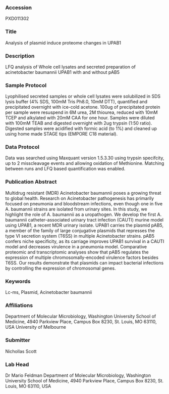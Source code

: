 ### Accession
PXD011302

### Title
Analysis of plasmid induce proteome changes in UPAB1

### Description
LFQ analysis of Whole cell lysates and secreted preparation of acinetobacter baumannii UPAB1 with and without pAB5

### Sample Protocol
Lyophilised secreted samples or whole cell lysates were solubilized in SDS lysis buffer (4% SDS, 100mM Tris Ph8.0, 10mM DTT), quantified and precipitated overnight with ice-cold acetone. 100ug of precipitated protein per sample were resuspend in 6M urea, 2M thiourea, reduced with 10mM TCEP and alkylated with 20mM CAA for one hour. Samples were diluted with 100mM TEAB and digested overnight with 2ug trypsin (1:50 ratio). Digested samples were acidified with formic acid (to 1%) and cleaned up using home made STAGE tips (EMPORE C18 material).

### Data Protocol
Data was searched using Maxquant version 1.5.3.30 using trypsin specifcity, up to 2 misscleavage events and allowing oxidation of Methionine. Matching between runs and LFQ based quantification was enabled.

### Publication Abstract
Multidrug resistant (MDR) Acinetobacter baumannii poses a growing threat to global health. Research on Acinetobacter pathogenesis has primarily focused on pneumonia and bloodstream infections, even though one in five A. baumannii strains are isolated from urinary sites. In this study, we highlight the role of A. baumannii as a uropathogen. We develop the first A. baumannii catheter-associated urinary tract infection (CAUTI) murine model using UPAB1, a recent MDR urinary isolate. UPAB1 carries the plasmid pAB5, a member of the family of large conjugative plasmids that represses the type VI secretion system (T6SS) in multiple Acinetobacter strains. pAB5 confers niche specificity, as its carriage improves UPAB1 survival in a CAUTI model and decreases virulence in a pneumonia model. Comparative proteomic and transcriptomic analyses show that pAB5 regulates the expression of multiple chromosomally-encoded virulence factors besides T6SS. Our results demonstrate that plasmids can impact bacterial infections by controlling the expression of chromosomal genes.

### Keywords
Lc-ms, Plasmid, Acinetobacter baumannii

### Affiliations
Department of Molecular Microbiology, Washington University School of Medicine, 4940 Parkview Place, Campus Box 8230, St. Louis, MO 63110, USA
University of Melbourne

### Submitter
Nichollas Scott

### Lab Head
Dr Mario Feldman
Department of Molecular Microbiology, Washington University School of Medicine, 4940 Parkview Place, Campus Box 8230, St. Louis, MO 63110, USA


